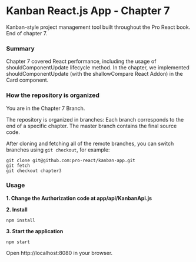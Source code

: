 Kanban React.js App - Chapter 7
=================================

Kanban-style project management tool built throughout the Pro React book. End of chapter 7.

### Summary

Chapter 7 covered React performance, including the usage of shouldComponentUpdate lifecycle method.
In the chapter, we implemented shouldComponentUpdate (with the shallowCompare React Addon) in the Card component.

### How the repository is organized

You are in the Chapter 7 Branch.

The repository is organized in branches: Each branch corresponds to the end of a specific chapter. The master branch contains the final source code.

After cloning and fetching all of the remote branches, you can switch branches using `git checkout`, for example:

```
git clone git@github.com:pro-react/kanban-app.git
git fetch
git checkout chapter3
```

### Usage

**1. Change the Authorization code at app/api/KanbanApi.js**

**2. Install**
```
npm install
```

**3. Start the application**
```
npm start
```

Open http://localhost:8080 in your browser.
